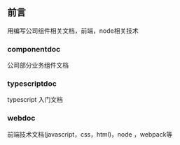 ## 前言
用编写公司组件相关文档，前端，node相关技术

### componentdoc
公司部分业务组件文档

### typescriptdoc
typescript 入门文档

### webdoc
前端技术文档(javascript，css，html)，node ，webpack等